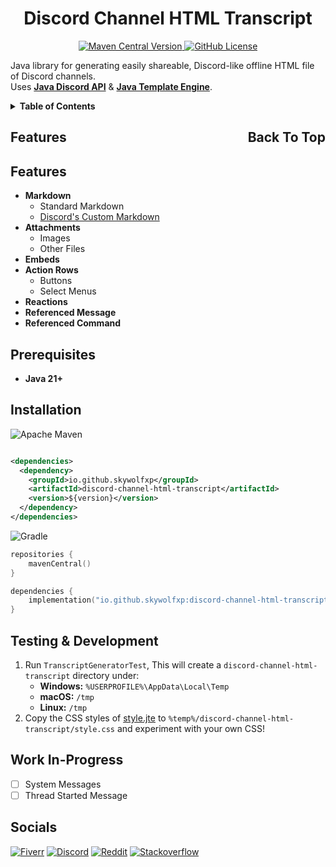 <h1 align="center">Discord Channel HTML Transcript</h1>

<p align="center">
    <a href="https://central.sonatype.com/artifact/io.github.skywolfxp/discord-channel-html-transcript">
        <img
            alt="Maven Central Version"
            src="https://img.shields.io/maven-central/v/io.github.skywolfxp/discord-channel-html-transcript?style=for-the-badge&color=%2300c800"
        >
    </a>
    <a href="https://github.com/SkyWolfXP/discord-channel-html-transcript/blob/main/LICENSE">
        <img
            alt="GitHub License"
            src="https://img.shields.io/github/license/SkyWolfXP/discord-channel-html-transcript?style=for-the-badge&color=%2300c800"
        >
    </a>
</p>

Java library for generating easily shareable, Discord-like offline HTML file of Discord channels.\
Uses [**Java Discord API**](https://github.com/discord-jda/JDA) & [**Java Template Engine**](https://github.com/casid/jte/).

<details>
  <summary><strong>Table of Contents</strong></summary>
  <ol>
    <li><a href="#features">Features</a></li>
    <li><a href="#prerequisites">Prerequisites</a></li>
    <li><a href="#installation">Installation</a></li>
    <li><a href="#testing--development">Testing & Development</a></li>
    <li><a href="#socials">Socials</a></li>
  </ol>
</details>


<h2 style="display: flex; align-items: center;">
<span style="flex-grow: 1;">Features</span> 
<span>Back To Top</span>
</h2>

## Features

- **Markdown**
    - Standard Markdown
    - [Discord's Custom Markdown](https://support.discord.com/hc/en-us/articles/210298617-Markdown-Text-101-Chat-Formatting-Bold-Italic-Underline)
- **Attachments**
    - Images
    - Other Files
- **Embeds**
- **Action Rows**
    - Buttons
    - Select Menus
- **Reactions**
- **Referenced Message**
- **Referenced Command**

## Prerequisites

- **Java 21+**

## Installation

![Apache Maven](https://img.shields.io/badge/Maven-C71A36?style=for-the-badge&logo=Apache+Maven&logoColor=FFFFFF)

```xml

<dependencies>
  <dependency>
    <groupId>io.github.skywolfxp</groupId>
    <artifactId>discord-channel-html-transcript</artifactId>
    <version>${version}</version>
  </dependency>
</dependencies>
```

![Gradle](https://img.shields.io/badge/Gradle-02303A?style=for-the-badge&logo=Gradle&logoColor=FFFFFF)

```kts
repositories {
    mavenCentral()
}

dependencies {
    implementation("io.github.skywolfxp:discord-channel-html-transcript:${version}")
}
```

## Testing & Development

1. Run `TranscriptGeneratorTest`, This will create a `discord-channel-html-transcript` directory under:
    - **Windows:** `%USERPROFILE%\AppData\Local\Temp`
    - **macOS:** `/tmp`
    - **Linux:** `/tmp`
2. Copy the CSS styles
   of [style.jte](https://github.com/SkyWolfXP/discord-channel-html-transcript/blob/main/src/main/resources/template/css/style.jte)
   to `%temp%/discord-channel-html-transcript/style.css` and experiment with your own CSS!

## Work In-Progress

- [ ] System Messages
- [ ] Thread Started Message

## Socials

[![Fiverr](https://img.shields.io/badge/%40SkyWolfXP-FFFFFF?style=flat-square&logo=fiverr&logoColor=FFFFFF&logoSize=auto&color=%231DBF73)](https://www.fiverr.com/skywolfxp) [![Discord](https://img.shields.io/badge/%40SkyWolfXP-FFFFFF?style=flat-square&logo=discord&logoColor=FFFFFF&color=%235865F2)](https://discord.com/users/545902760453996546) [![Reddit](https://img.shields.io/badge/u%2FSkyWolfXP-FFFFFF?style=flat-square&logo=reddit&logoColor=FFFFFF&color=%23FF4500)](https://reddit.com/user/skywolfxp) [![Stackoverflow](https://img.shields.io/badge/SkyWolfXP-FFFFFF?style=flat-square&logo=stackoverflow&logoColor=FFFFFF&color=%23F58025)](https://stackoverflow.com/users/16410630)